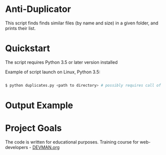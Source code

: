 # Anti-Duplicator

This script finds finds similar files (by name and size) in a given folder, and prints their list.

# Quickstart

The script requires Python 3.5 or later version installed

Example of script launch on Linux, Python 3.5:

```bash

$ python duplicates.py <path to directory> # possibly requires call of python3 executive instead of just python

```

# Output Example



# Project Goals

The code is written for educational purposes. Training course for web-developers - [DEVMAN.org](https://devman.org)
